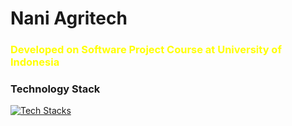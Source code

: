 # Nani Agritech
### <span style="color:yellow;">Developed on Software Project Course at University of Indonesia</span>

### Technology Stack
[![Tech Stacks](https://skillicons.dev/icons?i=gcp,firebase,git,flutter,dart,django,figma,vscode,postgres,postman,discord)](https://skillicons.dev)
